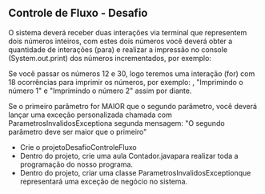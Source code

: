 ## Controle de Fluxo - Desafio

O sistema deverá receber duas interações via terminal que representem dois números inteiros, com estes dois números você deverá obter a quantidade de interações (para) e realizar a impressão no console (System.out.print) dos números incrementados, por exemplo:

Se você passar os números 12 e 30, logo teremos uma interação (for) com 18 ocorrências para imprimir os números, por exemplo: , "Imprimindo o número 1" e "Imprimindo o número 2" assim por diante.

Se o primeiro parâmetro for MAIOR que o segundo parâmetro, você deverá lançar uma exceção personalizada chamada com ParametrosInvalidosExceptiona segunda mensagem: "O segundo parâmetro deve ser maior que o primeiro"

* Crie o projetoDesafioControleFluxo
* Dentro do projeto, crie uma aula Contador.javapara realizar toda a programação do nosso programa.
* Dentro do projeto, criar uma classe ParametrosInvalidosExceptionque representará uma exceção de negócio no sistema.
